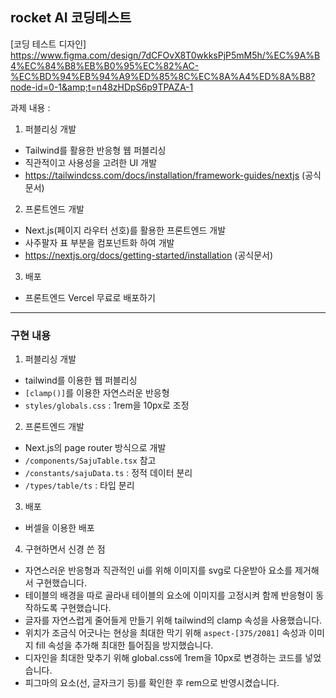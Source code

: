 ## rocket AI 코딩테스트

[코딩 테스트 디자인]
https://www.figma.com/design/7dCFOvX8T0wkksPjP5mM5h/%EC%9A%B4%EC%84%B8%EB%B0%95%EC%82%AC-%EC%BD%94%EB%94%A9%ED%85%8C%EC%8A%A4%ED%8A%B8?node-id=0-1&amp;t=n48zHDpS6p9TPAZA-1

과제 내용 :

1. 퍼블리싱 개발

- Tailwind를 활용한 반응형 웹 퍼블리싱
- 직관적이고 사용성을 고려한 UI 개발
- https://tailwindcss.com/docs/installation/framework-guides/nextjs (공식문서)

2. 프론트엔드 개발

- Next.js(페이지 라우터 선호)를 활용한 프론트엔드 개발
- 사주팔자 표 부분을 컴포넌트화 하여 개발
- https://nextjs.org/docs/getting-started/installation (공식문서)

3. 배포

- 프론트엔드 Vercel 무료로 배포하기

---

### 구현 내용

1. 퍼블리싱 개발

- tailwind를 이용한 웹 퍼블리싱
- `[clamp()]`를 이용한 자연스러운 반응형
- `styles/globals.css` : 1rem을 10px로 조정

2. 프론트엔드 개발

- Next.js의 page router 방식으로 개발
- `/components/SajuTable.tsx` 참고
- `/constants/sajuData.ts` : 정적 데이터 분리
- `/types/table/ts` : 타입 분리

3. 배포

- 버셀을 이용한 배포

4. 구현하면서 신경 쓴 점

- 자연스러운 반응형과 직관적인 ui를 위해 이미지를 svg로 다운받아 요소를 제거해서 구현했습니다.
- 테이블의 배경을 따로 골라내 테이블의 요소에 이미지를 고정시켜 함께 반응형이 동작하도록 구현했습니다.
- 글자를 자연스럽게 줄어들게 만들기 위해 tailwind의 clamp 속성을 사용했습니다.
- 위치가 조금식 어긋나는 현상을 최대한 막기 위해 `aspect-[375/2081]` 속성과 이미지 fill 속성을 추가해 최대한 틀어짐을 방지했습니다.
- 디자인을 최대한 맞추기 위해 global.css에 1rem을 10px로 변경하는 코드를 넣었습니다.
- 피그마의 요소(선, 글자크기 등)를 확인한 후 rem으로 반영시켰습니다.
